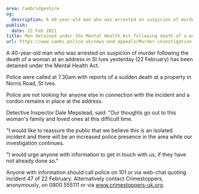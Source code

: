 ```yaml
area: Cambridgeshire
og:
  description: A 40-year-old man who was arrested on suspicion of murder following the death of a woman at an address in St Ives yesterday (22 February) has been detained under the Mental Health Act.
publish:
  date: 22 Feb 2021
title: Man detained under the Mental Health Act following death of a woman in St Ives
url: https://www.cambs.police.uk/news-and-appeals/Murder-investigation-following-death-of-a-woman-in-st-ives
```

A 40-year-old man who was arrested on suspicion of murder following the death of a woman at an address in St Ives yesterday (22 February) has been detained under the Mental Health Act.

Police were called at 7.30am with reports of a sudden death at a property in Norris Road, St Ives.

Police are not looking for anyone else in connection with the incident and a cordon remains in place at the address.

Detective Inspector Dale Mepstead, said: "Our thoughts go out to this woman's family and loved ones at this difficult time.

"I would like to reassure the public that we believe this is an isolated incident and there will be an increased police presence in the area while our investigation continues.

"I would urge anyone with information to get in touch with us, if they have not already done so."

Anyone with information should call police on 101 or via web-chat quoting incident 47 of 22 February. Alternatively contact Crimestoppers, anonymously, on 0800 555111 or via www.crimestoppers-uk.org.
